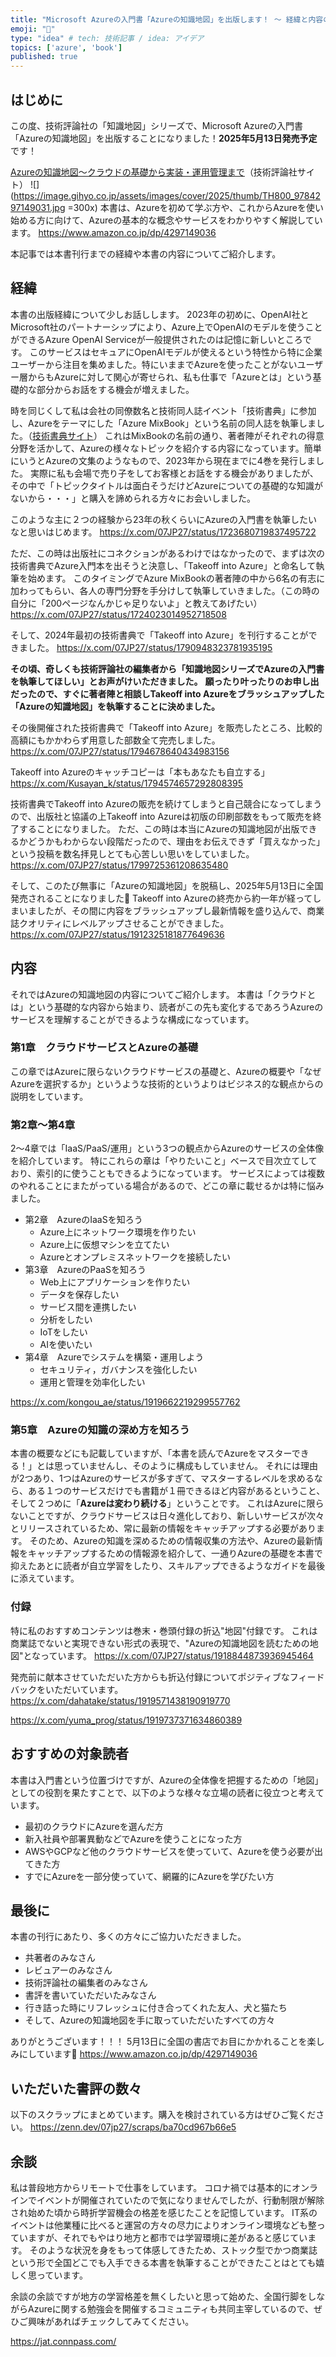 ```yaml
---
title: "Microsoft Azureの入門書「Azureの知識地図」を出版します！ 〜 経緯と内容の紹介"
emoji: "📘"
type: "idea" # tech: 技術記事 / idea: アイデア
topics: ['azure', 'book']
published: true
---
```


## はじめに
この度、技術評論社の「知識地図」シリーズで、Microsoft Azureの入門書「Azureの知識地図」を出版することになりました！**2025年5月13日発売予定**です！

[Azureの知識地図〜クラウドの基礎から実装・運用管理まで](https://gihyo.jp/book/2025/978-4-297-14903-1)（技術評論社サイト）
![](https://image.gihyo.co.jp/assets/images/cover/2025/thumb/TH800_9784297149031.jpg =300x)
本書は、Azureを初めて学ぶ方や、これからAzureを使い始める方に向けて、Azureの基本的な概念やサービスをわかりやすく解説しています。
https://www.amazon.co.jp/dp/4297149036


本記事では本書刊行までの経緯や本書の内容についてご紹介します。

## 経緯
本書の出版経緯について少しお話しします。
2023年の初めに、OpenAI社とMicrosoft社のパートナーシップにより、Azure上でOpenAIのモデルを使うことができるAzure OpenAI Serviceが一般提供されたのは記憶に新しいところです。
このサービスはセキュアにOpenAIモデルが使えるという特性から特に企業ユーザーから注目を集めました。特にいままでAzureを使ったことがないユーザー層からもAzureに対して関心が寄せられ、私も仕事で「Azureとは」という基礎的な部分からお話をする機会が増えました。

時を同じくして私は会社の同僚数名と技術同人誌イベント「技術書典」に参加し、Azureをテーマにした「Azure MixBook」という名前の同人誌を執筆しました。（[技術書典サイト](https://techbookfest.org/organization/vGV9c7BUZKYbDG1Wj0ynLL)）
これはMixBookの名前の通り、著者陣がそれぞれの得意分野を活かして、Azureの様々なトピックを紹介する内容になっています。簡単にいうとAzureの文集のようなもので、2023年から現在までに4巻を発行しました。
実際に私も会場で売り子をしてお客様とお話をする機会がありましたが、その中で「トピックタイトルは面白そうだけどAzureについての基礎的な知識がないから・・・」と購入を諦められる方々にお会いしました。

このような主に２つの経験から23年の秋くらいにAzureの入門書を執筆したいなと思いはじめます。
https://x.com/07JP27/status/1723680719837495722

ただ、この時は出版社にコネクションがあるわけではなかったので、まずは次の技術書典でAzure入門本を出そうと決意し、「Takeoff into Azure」と命名して執筆を始めます。
このタイミングでAzure MixBookの著者陣の中から6名の有志に加わってもらい、各人の専門分野を手分けして執筆していきました。（この時の自分に「200ページなんかじゃ足りないよ」と教えてあげたい）
https://x.com/07JP27/status/1724023014952718508


そして、2024年最初の技術書典で「Takeoff into Azure」を刊行することができました。
https://x.com/07JP27/status/1790948323781935195

**その頃、奇しくも技術評論社の編集者から「知識地図シリーズでAzureの入門書を執筆してほしい」とお声がけいただきました。**
**願ったり叶ったりのお申し出だったので、すぐに著者陣と相談しTakeoff into Azureをブラッシュアップした「Azureの知識地図」を執筆することに決めました。**

その後開催された技術書典で「Takeoff into Azure」を販売したところ、比較的高額にもかかわらず用意した部数全て完売しました。
https://x.com/07JP27/status/1794678640434983156

Takeoff into Azureのキャッチコピーは「本もあなたも自立する」
https://x.com/Kusayan_k/status/1794574657292808395


技術書典でTakeoff into Azureの販売を続けてしまうと自己競合になってしまうので、出版社と協議の上Takeoff into Azureは初版の印刷部数をもって販売を終了することになりました。
ただ、この時は本当にAzureの知識地図が出版できるかどうかもわからない段階だったので、理由をお伝えできず「買えなかった」という投稿を数名拝見しとても心苦しい思いをしていました。
https://x.com/07JP27/status/1799725361208635480


そして、このたび無事に「Azureの知識地図」を脱稿し、2025年5月13日に全国発売されることになりました🎉
Takeoff into Azureの終売から約一年が経ってしまいましたが、その間に内容をブラッシュアップし最新情報を盛り込んで、商業誌クオリティにレベルアップさせることができました。
https://x.com/07JP27/status/1912325181877649636


## 内容
それではAzureの知識地図の内容についてご紹介します。
本書は「クラウドとは」という基礎的な内容から始まり、読者がこの先も変化するであろうAzureのサービスを理解することができるような構成になっています。

### 第1章　クラウドサービスとAzureの基礎
この章ではAzureに限らないクラウドサービスの基礎と、Azureの概要や「なぜAzureを選択するか」というような技術的というよりはビジネス的な観点からの説明をしています。

### 第2章〜第4章
2〜4章では「IaaS/PaaS/運用」という3つの観点からAzureのサービスの全体像を紹介しています。
特にこれらの章は「やりたいこと」ベースで目次立てしており、索引的に使うこともできるようになっています。
サービスによっては複数のやれることにまたがっている場合があるので、どこの章に載せるかは特に悩みました。
- 第2章　AzureのIaaSを知ろう
    - Azure上にネットワーク環境を作りたい
    - Azure上に仮想マシンを立てたい
    - Azureとオンプレミスネットワークを接続したい
- 第3章　AzureのPaaSを知ろう
    - Web上にアプリケーションを作りたい
    - データを保存したい
    - サービス間を連携したい
    - 分析をしたい
    - IoTをしたい
    - AIを使いたい
- 第4章　Azureでシステムを構築・運用しよう
    - セキュリティ，ガバナンスを強化したい
    - 運用と管理を効率化したい

https://x.com/kongou_ae/status/1919662219299557762

### 第5章　Azureの知識の深め方を知ろう
本書の概要などにも記載していますが、「本書を読んでAzureをマスターできる！」とは思っていませんし、そのように構成もしていません。
それには理由が2つあり、1つはAzureのサービスが多すぎて、マスターするレベルを求めるなら、ある１つのサービスだけでも書籍が１冊できるほど内容があるということ、そして２つめに「**Azureは変わり続ける**」ということです。
これはAzureに限らないことですが、クラウドサービスは日々進化しており、新しいサービスが次々とリリースされているため、常に最新の情報をキャッチアップする必要があります。
そのため、Azureの知識を深めるための情報収集の方法や、Azureの最新情報をキャッチアップするための情報源を紹介して、一通りAzureの基礎を本書で抑えたあとに読者が自立学習をしたり、スキルアップできるようなガイドを最後に添えています。

### 付録
特に私のおすすめコンテンツは巻末・巻頭付録の折込"地図"付録です。
これは商業誌でないと実現できない形式の表現で、"Azureの知識地図を読むための地図"となっています。
https://x.com/07JP27/status/1918844873936945464

発売前に献本させていただいた方からも折込付録についてポジティブなフィードバックをいただいています。
https://x.com/dahatake/status/1919571438190919770

https://x.com/yuma_prog/status/1919737371634860389


## おすすめの対象読者
本書は入門書という位置づけですが、Azureの全体像を把握するための「地図」としての役割を果たすことで、以下のような様々な立場の読者に役立つと考えています。

- 最初のクラウドにAzureを選んだ方
- 新入社員や部署異動などでAzureを使うことになった方
- AWSやGCPなど他のクラウドサービスを使っていて、Azureを使う必要が出てきた方
- すでにAzureを一部分使っていて、網羅的にAzureを学びたい方


## 最後に
本書の刊行にあたり、多くの方々にご協力いただきました。

- 共著者のみなさん
- レビュアーのみなさん
- 技術評論社の編集者のみなさん
- 書評を書いていただいたみなさん
- 行き詰った時にリフレッシュに付き合ってくれた友人、犬と猫たち
- そして、Azureの知識地図を手に取っていただいたすべての方々

ありがとうございます！！！
5月13日に全国の書店でお目にかかれることを楽しみにしています👋
https://www.amazon.co.jp/dp/4297149036


## いただいた書評の数々
以下のスクラップにまとめています。購入を検討されている方はぜひご覧ください。
https://zenn.dev/07jp27/scraps/ba70cd967b66e5

## 余談
私は普段地方からリモートで仕事をしています。
コロナ禍では基本的にオンラインでイベントが開催されていたので気になりませんでしたが、行動制限が解除され始めた頃から時折学習機会の格差を感じたことを記憶しています。
IT系のイベントは他業種に比べると運営の方々の尽力によりオンライン環境なども整っていますが、それでもやはり地方と都市では学習環境に差があると感じています。
そのような状況を身をもって体感してきたため、ストック型でかつ商業誌という形で全国どこでも入手できる本書を執筆することができたことはとても嬉しく思っています。

余談の余談ですが地方の学習格差を無くしたいと思って始めた、全国行脚をしながらAzureに関する勉強会を開催するコミュニティも共同主宰しているので、ぜひご興味があればチェックしてみてください。

https://jat.connpass.com/